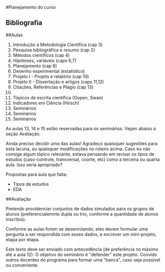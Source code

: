 #Planejamento do curso

## Bibliografia

##Aulas
1. Introdução à Metodologia Científica (cap 3)
2. Pesquisa bibliográfica e resumo (cap 2)
3. Métodos científicos (cap 4)
4. Hipóteses, variáveis (caps 6,7)
5. Planejamento (cap 8)
6. Desenho experimental (estatístico)
7. Projeto I - Projeto e relatório (cap 10)
8. Projeto II - Dissertação e artigos (caps 11,12)
9. Citações, Referências e Plágio (cap 13)
10. 
11. Tópicos de escrita científica (Gopen, Swan)
12. Indicadores em Ciência (Hirsch)
13. Seminários
14. Seminários 
15. Seminários

As aulas 13, 14 e 15 estão reservadas para os seminários. Vejam abaixo a seção Avaliação.

Ainda preciso decidir uma das aulas! Agradeço quaisquer sugestões para esta lacuna, ou quaisquer modificações no roteiro acima. Caso eu não consiga algum tópico relevante, estava pensando em revisar os típos de estudos (caso-controle, transversal, coorte, etc) como a terceira ou quarta aula. Isso seria apropriado?

Propostas para aula que falta:
* Tipos de estudos
* EDA

##Avaliação

Pretendo providenciar conjuntos de dados simulados para os grupos de alunos (preferencialemnte dupla ou trio, conforme a quantidade de alunos inscritos).

Conforme as aulas forem se desenrolando, eles devem formular uma pergunta a ser respondida com esses dados, e escrever um mini-projeto, etapa por etapa. 

Este texto deve ser enviado com antecedência (de preferência no máximo até a aula 12). O objetivo do seminário é "defender" este projeto. Convido outros docentes do programa para formar uma "banca", caso seja possível ou conveniente.
